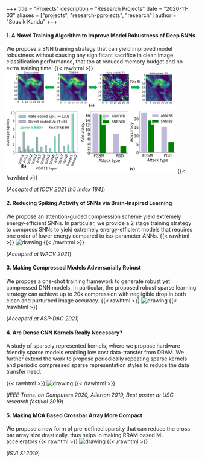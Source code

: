 +++
title = "Projects"
description = "Research Projects"
date = "2020-11-03"
aliases = ["projects", "research-pprojects", "research"]
author = "Souvik Kundu"
+++

#### 1. A Novel Training Algorithm to Improve Model Robustness of Deep SNNs 
We propose a SNN training strategy that can yield improved model robustness without causing any significant sacrifice in clean image classification performance, that too at reduced memory budget and no extra training time.
{{< rawhtml >}}
<img src="/images/iccv2021.jpg" alt="drawing" width="450"/>
{{< /rawhtml >}}

(*Accepted at ICCV 2021 [h5 index 184]*)


#### 2. Reducing Spiking Activity of SNNs via Brain-Inspired Learning 
We propose an attention-guided compression scheme yield extremely energy-efficient SNNs. In particular, we provide a 2 stage training strategy to compress SNNs to yield extremely energy-efficient models that requires one order of lower energy compared to iso-parameter ANNs.
{{< rawhtml >}}
<img src="/images/wacv.jpg" alt="drawing" width="450"/>
{{< /rawhtml >}}

(*Accepted at WACV 2021*)

#### 3. Making Compressed Models Adversarially Robust
We propose a one-shot training framework to generate robust yet compressed DNN models. In particular, the proposed robust sparse learning strategy can achieve up to 20x compression with negligible drop in both clean and purturbed image accuracy.
{{< rawhtml >}}
<img src="/images/asp_dac2021.jpg" alt="drawing" width="450"/>
{{< /rawhtml >}}

(*Accepetd at ASP-DAC 2021*)

#### 4. Are Dense CNN Kernels Really Necessary?
A study of sparsely represented kernels, where we propose hardware friendly sparse models enabling low cost data-transfer from DRAM. We further extend the work to propose periodically repeating sparse kernels and periodic compressed sparse representation styles to reduce the data transfer need.

{{< rawhtml >}}
<img src="/images/IEEE_TC.jpg" alt="drawing" width="200"/>
{{< /rawhtml >}}

(*IEEE Trans. on Computers 2020, Allerton 2019, Best poster at USC research festival 2019*)

#### 5. Making MCA Based Crossbar Array More Compact
We propose a new form of pre-defined sparsity that can reduce the cross bar array size drastically, thus helps in making RRAM based ML accelerators
{{< rawhtml >}}
<img src="/images/isvlsi2019.jpg" alt="drawing" width="250"/>
{{< /rawhtml >}}

(*ISVLSI 2019*)